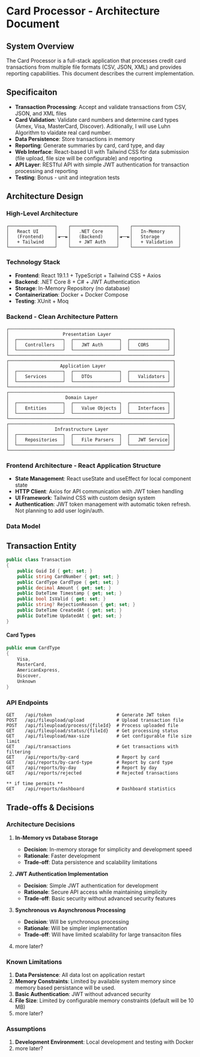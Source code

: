 # Card Processor - Architecture Document

## System Overview

The Card Processor is a full-stack application that processes credit card transactions from multiple file formats (CSV, JSON, XML) and provides reporting capabilities. This document describes the current implementation.

## Specificaiton

- **Transaction Processing**: Accept and validate transactions from CSV, JSON, and XML files
- **Card Validation**: Validate card numbers and determine card types (Amex, Visa, MasterCard, Discover). Aditionally, I will use Luhn Algorithm to vlaidate real card number.
- **Data Persistence**: Store transactions in memory 
- **Reporting**: Generate summaries by card, card type, and day
- **Web Interface**: React-based UI with Tailwind CSS for data submission (file upload, file size will be configurable) and reporting
- **API Layer**: RESTful API with simple JWT authentication for transaction processing and reporting
- **Testing**: Bonus - unit and integration tests

## Architecture Design

### High-Level Architecture

```
┌─────────────────┐    ┌─────────────────┐    ┌─────────────────┐
│   React UI      │    │   .NET Core     │    │   In-Memory     │
│   (Frontend)    │◄──►│   (Backend)     │◄──►│   Storage       │
│   + Tailwind    │    │   + JWT Auth    │    │   + Validation  │
└─────────────────┘    └─────────────────┘    └─────────────────┘
```

### Technology Stack

- **Frontend**: React 19.1.1 + TypeScript + Tailwind CSS + Axios
- **Backend**: .NET Core 8 + C# + JWT Authentication
- **Storage**: In-Memory Repository (no database)
- **Containerization**: Docker + Docker Compose
- **Testing**: XUnit + Moq 

### Backend - Clean Architecture Pattern
```
┌─────────────────────────────────────────────────────────────┐
│                    Presentation Layer                       │
│  ┌─────────────────┐  ┌─────────────────┐  ┌──────────────┐ │
│  │   Controllers   │  │   JWT Auth      │  │   CORS       │ │
│  └─────────────────┘  └─────────────────┘  └──────────────┘ │
└─────────────────────────────────────────────────────────────┘
┌─────────────────────────────────────────────────────────────┐
│                   Application Layer                         │
│  ┌─────────────────┐  ┌─────────────────┐  ┌──────────────┐ │
│  │   Services      │  │   DTOs          │  │   Validators │ │
│  └─────────────────┘  └─────────────────┘  └──────────────┘ │
└─────────────────────────────────────────────────────────────┘
┌─────────────────────────────────────────────────────────────┐
│                     Domain Layer                            │
│  ┌─────────────────┐  ┌─────────────────┐  ┌──────────────┐ │
│  │   Entities      │  │   Value Objects │  │   Interfaces │ │
│  └─────────────────┘  └─────────────────┘  └──────────────┘ │
└─────────────────────────────────────────────────────────────┘
┌─────────────────────────────────────────────────────────────┐
│                 Infrastructure Layer                        │
│  ┌─────────────────┐  ┌─────────────────┐  ┌──────────────┐ │
│  │   Repositories  │  │   File Parsers  │  │   JWT Service│ │
│  └─────────────────┘  └─────────────────┘  └──────────────┘ │
└─────────────────────────────────────────────────────────────┘
```
### Frontend Architecture - React Application Structure
- **State Management**: React useState and useEffect for local component state
- **HTTP Client**: Axios for API communication with JWT token handling
- **UI Framework**: Tailwind CSS with custom design system
- **Authentication**: JWT token management with automatic token refresh. Not planning to add user login/auth.

### Data Model

## Transaction Entity
```csharp
public class Transaction
{
    public Guid Id { get; set; }
    public string CardNumber { get; set; }
    public CardType CardType { get; set; }
    public decimal Amount { get; set; }
    public DateTime Timestamp { get; set; }
    public bool IsValid { get; set; }
    public string? RejectionReason { get; set; }
    public DateTime CreatedAt { get; set; }
    public DateTime UpdatedAt { get; set; }
}
```
#### Card Types
```csharp
public enum CardType
{
    Visa,
    MasterCard,
    AmericanExpress,
    Discover,
    Unknown
}

```
### API Endpoints
```
GET    /api/token                        # Generate JWT token
POST   /api/fileupload/upload            # Upload transaction file
POST   /api/fileupload/process/{fileId}  # Process uploaded file
GET    /api/fileupload/status/{fileId}   # Get processing status
GET    /api/fileupload/max-size          # Get configurable file size limit
GET    /api/transactions                 # Get transactions with filtering
GET    /api/reports/by-card              # Report by card
GET    /api/reports/by-card-type         # Report by card type
GET    /api/reports/by-day               # Report by day
GET    /api/reports/rejected             # Rejected transactions

** if time permits **
GET    /api/reports/dashboard            # Dashboard statistics
```

## Trade-offs & Decisions

### Architecture Decisions

1. **In-Memory vs Database Storage**
   - **Decision**: In-memory storage for simplicity and development speed
   - **Rationale**: Faster development
   - **Trade-off**: Data persistence and scalability limitations

2. **JWT Authentication Implementation**
   - **Decision**: Simple JWT authentication for development
   - **Rationale**: Secure API access while maintaining simplicity
   - **Trade-off**: Basic security without advanced security features

3. **Synchronous vs Asynchronous Processing**
   - **Decision**: Will be synchronous processing
   - **Rationale**: Will be simpler implementation
   - **Trade-off**: Will have limited scalability for large transaciton files

4. more later?

### Known Limitations

1. **Data Persistence**: All data lost on application restart
2. **Memory Constraints**: Limited by available system memory since memory based persistance will be used.
3. **Basic Authentication**: JWT without advanced security
4. **File Size**: Limited by configurable memory constraints (default will be 10 MB)
5. more later?

### Assumptions

1. **Development Environment**: Local development and testing with Docker
2. more later?

